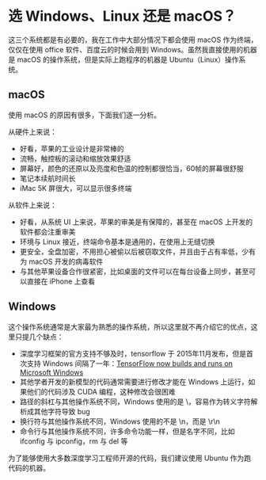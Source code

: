 # 选 Windows、Linux 还是 macOS？

这三个系统都是有必要的，我在工作中大部分情况下都会使用 macOS 作为终端，仅仅在使用 office 软件、百度云的时候会用到 Windows。虽然我直接使用的机器是 macOS 的操作系统，但是实际上跑程序的机器是 Ubuntu（Linux）操作系统。

## macOS

使用 macOS 的原因有很多，下面我们逐一分析。

从硬件上来说：

* 好看，苹果的工业设计是非常棒的
* 流畅，触控板的滚动和缩放效果舒适
* 屏幕好，颜色的还原以及亮度和色温的控制都很恰当，60帧的屏幕很舒服
* 笔记本续航时间长
* iMac 5K 屏很大，可以显示很多终端

从软件上来说：

* 好看，从系统 UI 上来说，苹果的审美是有保障的，甚至在 macOS 上开发的软件都会注重审美
* 环境与 Linux 接近，终端命令基本是通用的，在使用上无缝切换
* 更安全，全盘加密，不用担心被偷以后被窃取文件，并且由于占有率低，少有为 macOS 开发的病毒软件
* 与其他苹果设备合作很紧密，比如桌面的文件可以在每台设备上同步，甚至可以直接在 iPhone 上查看

## Windows

这个操作系统通常是大家最为熟悉的操作系统，所以这里就不再介绍它的优点，这里只提几个缺点：

* 深度学习框架的官方支持不够及时，tensorflow 于 2015年11月发布，但是首次支持 Windows 间隔了一年：[TensorFlow now builds and runs on Microsoft Windows](https://github.com/tensorflow/tensorflow/releases/tag/0.12.0-rc0)
* 其他学者开发的新模型的代码通常需要进行修改才能在 Windows 上运行，如果他们的代码涉及 CUDA 编程，这种修改会很困难
* 路径的斜杠与其他操作系统不同，Windows 使用的是 \，容易作为转义字符解析成其他字符导致 bug
* 换行符与其他操作系统不同，Windows 使用的不是 \n，而是 \r\n
* 命令行与其他操作系统不同，许多命令功能一样，但是名字不同，比如 ifconfig 与 ipconfig，rm 与 del 等

为了能够使用大多数深度学习工程师开源的代码，我们建议使用 Ubuntu 作为跑代码的机器。

